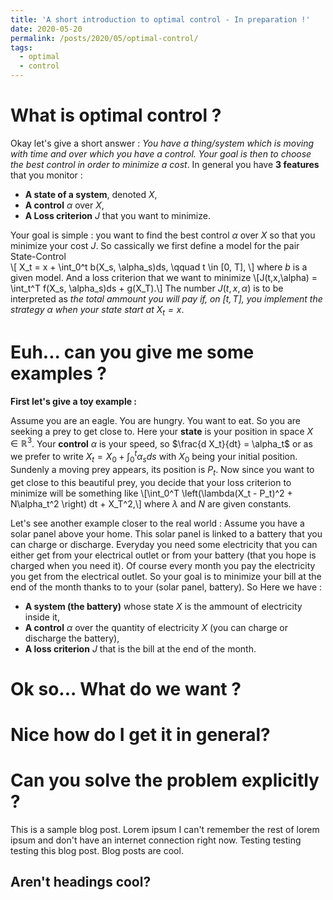 ```yaml
---
title: 'A short introduction to optimal control - In preparation !'
date: 2020-05-20
permalink: /posts/2020/05/optimal-control/
tags:
  - optimal
  - control
---
```

What is optimal control ?
======
Okay let's give a short answer : *You have a thing/system which is moving with time and over which you have a control. Your goal is then to choose the best control in order to minimize a cost*. In general you have **3 features** that you monitor : 
- **A state of a system**, denoted $X$,
- **A control** $\alpha$ over $X$,
- **A Loss criterion** $J$ that you want to minimize.

Your goal is simple : you want to find the best control $\alpha$ over $X$ so that you minimize your cost $J$. So cassically we first define a model for the pair State-Control  
\\[ X_t = x + \int_0^t b(X_s, \alpha_s)ds, \qquad t \in [0, T], \\]
where $b$ is a given model. And a loss criterion that we want to minimize
\\[J(t,x,\alpha) = \int_t^T f(X_s, \alpha_s)ds + g(X_T).\\]
The number $J(t,x,\alpha)$ is to be interpreted as *the total ammount you will pay if, on $[t,T]$, you implement the strategy $\alpha$ when your state start at $X_t=x$*. 

Euh... can you give me some examples ?
======
__First let's give a toy example :__ 

Assume you are an eagle. You are hungry. You want to eat. So you are seeking a prey to get close to. Here your **state** is your position in space $X \in \mathbb{R}^3$. Your **control** $\alpha$ is your speed, so $\frac{d X_t}{dt} = \alpha_t$ or as we prefer to write $X_t = X_0 + \int_0^t \alpha_s ds$ with $X_0$ being your initial position. Sundenly a moving prey appears, its position is $P_t$. Now since you want to get close to this beautiful prey, you decide that your loss criterion to minimize will be something like 
\\[\int_0^T \left(\lambda(X_t - P_t)^2 + N\alpha_t^2 \right) dt + X_T^2,\\] 
where $\lambda$ and $N$ are given constants.

Let's see another example closer to the real world :
Assume you have a solar panel above your home. This solar panel is linked to a battery that you can charge or discharge. Everyday you need some electricity that you can either get from your electrical outlet or from your battery (that you hope is charged when you need it). Of course every month you pay the electricity you get from the electrical outlet. So your goal is to minimize your bill at the end of the month thanks to to your (solar panel, battery). So Here we have :
- **A system (the battery)** whose state $X$ is the ammount of electricity inside it,
- **A control** $\alpha$ over the quantity of electricity $X$ (you can charge or discharge the battery),
- **A loss criterion** $J$ that is the bill at the end of the month.

Ok so... What do we want ? 
======

Nice how do I get it in general?
======

Can you solve the problem explicitly ?
======


This is a sample blog post. Lorem ipsum I can't remember the rest of lorem ipsum and don't have an internet connection right now. Testing testing testing this blog post. Blog posts are cool.




Aren't headings cool?
------
